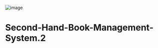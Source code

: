 ![image](https://github.com/user-attachments/assets/53834d2d-6264-41a4-907e-8d4a01dba758)

# Second-Hand-Book-Management-System.2

